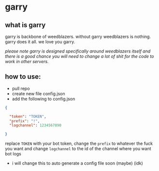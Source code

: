 # garry

## what is garry

garry is backbone of weedblazers. without garry weedblazers is nothing. garry does it all. we love you garry.

*please note garry is designed specifically around weedblazers itself and there is a good chance you will need to change a lot of shit for the code to work in other servers.*

## how to use:

- pull repo
- create new file config.json
- add the following to config.json

```json
{

  "token": "TOKEN",
  "prefix": "!",
  "logchannel": 1234567890

}
```
replace `TOKEN` with your bot token, change the `prefix` to whatever the fuck you want and change `logchannel` to the id of the channel where you want bot logs
* i will change this to auto generate a config file soon (maybe) (idk)
